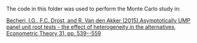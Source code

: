 The code in this folder was used to perform the Monte Carlo study in:

  [Becheri, I.G., F.C. Drost, and R. Van den Akker (2015).Asymptotically UMP panel unit root tests - the effect of heterogeneity in the alternatives, Econometric Theory 31, pp. 539--559](https://www.sciencedirect.com/science/article/abs/pii/S0378375814001943)
